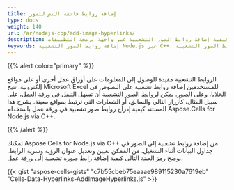 ```yaml
---
title: إضافة روابط فائقة النص للصور
type: docs
weight: 140
url: /ar/nodejs-cpp/add-image-hyperlinks/
description: تعلم كيفية إضافة روابط الصور التشعبية عبر واجهة برمجة التطبيقات Aspose.Cells for Node.js via C++.
keywords: إضافة روابط الصور التشعبية Node.js عبر C++، إدراج روابط الصور التشعبية Node.js عبر C++
---
```


{{% alert color="primary" %}} 

الروابط التشعبية مفيدة للوصول إلى المعلومات على أوراق عمل أخرى أو على مواقع إلكترونية. تتيح Microsoft Excel للمستخدمين إضافة روابط تشعبية على النصوص في الخلايا، وعلى الصور. يمكن لروابط الصور التشعبية أن تسهل التنقل في ورقة العمل، على سبيل المثال، كأزرار التالي والسابق، أو الشعارات التي ترتبط بمواقع معينة. يشرح هذا المستند كيفية إدراج روابط صور تشعبية في ورقة عمل باستخدام Aspose.Cells for Node.js via C++.

{{% /alert %}} 

تمكنك Aspose.Cells for Node.js via C++ من إضافة روابط تشعبية إلى الصور في جداول البيانات أثناء التشغيل. من الممكن تعيين وتعديل عنوان الرؤية وسرية الرابط. يوضح رمز العينة التالي كيفية إضافة رابط صورة تشعبية إلى ورقة عمل.

{{< gist "aspose-cells-gists" "c7b55cbeb75eaaae989115230a7619eb" "Cells-Data-Hyperlinks-AddImageHyperlinks.js" >}}

